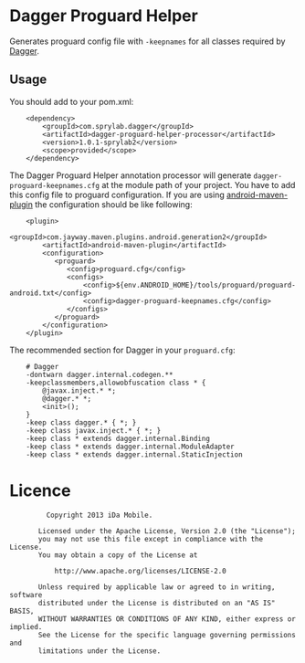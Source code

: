 Dagger Proguard Helper
======================

Generates proguard config file with `-keepnames` for all classes required by [Dagger](https://github.com/square/dagger).


Usage
---

You should add to your pom.xml:

        <dependency>
            <groupId>com.sprylab.dagger</groupId>
            <artifactId>dagger-proguard-helper-processor</artifactId>
            <version>1.0.1-sprylab2</version>
            <scope>provided</scope>
        </dependency>

The Dagger Proguard Helper annotation processor will generate `dagger-proguard-keepnames.cfg` at the module path of your project. You have to add this config file to proguard configuration. If you are using [android-maven-plugin](https://code.google.com/p/maven-android-plugin/) the configuration should be like following:

        <plugin>
            <groupId>com.jayway.maven.plugins.android.generation2</groupId>
            <artifactId>android-maven-plugin</artifactId>
            <configuration>
               <proguard>
                  <config>proguard.cfg</config>
                  <configs>
                      <config>${env.ANDROID_HOME}/tools/proguard/proguard-android.txt</config>
                      <config>dagger-proguard-keepnames.cfg</config>
                  </configs>
               </proguard>
            </configuration>
        </plugin>

The recommended section for Dagger in your `proguard.cfg`:

        # Dagger
        -dontwarn dagger.internal.codegen.**
        -keepclassmembers,allowobfuscation class * {
            @javax.inject.* *;
            @dagger.* *;
            <init>();
        }
        -keep class dagger.* { *; }
        -keep class javax.inject.* { *; }
        -keep class * extends dagger.internal.Binding
        -keep class * extends dagger.internal.ModuleAdapter
        -keep class * extends dagger.internal.StaticInjection


Licence
=======
  
             Copyright 2013 iDa Mobile.
        
           Licensed under the Apache License, Version 2.0 (the "License");
           you may not use this file except in compliance with the License.
           You may obtain a copy of the License at
        
               http://www.apache.org/licenses/LICENSE-2.0
        
           Unless required by applicable law or agreed to in writing, software
           distributed under the License is distributed on an "AS IS" BASIS,
           WITHOUT WARRANTIES OR CONDITIONS OF ANY KIND, either express or implied.
           See the License for the specific language governing permissions and
           limitations under the License.
